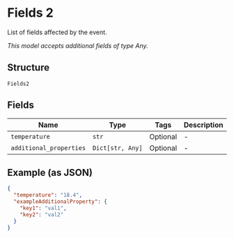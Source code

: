 
# Fields 2

List of fields affected by the event.

*This model accepts additional fields of type Any.*

## Structure

`Fields2`

## Fields

| Name | Type | Tags | Description |
|  --- | --- | --- | --- |
| `temperature` | `str` | Optional | - |
| `additional_properties` | `Dict[str, Any]` | Optional | - |

## Example (as JSON)

```json
{
  "temperature": "18.4",
  "exampleAdditionalProperty": {
    "key1": "val1",
    "key2": "val2"
  }
}
```


